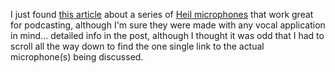 I just found [this article](http://www.geekviews.com/?p=11) about a series of [Heil microphones](http://www.heilsound.com/proline/default.htm) that work great for podcasting, although I'm sure they were made with any vocal application in mind... detailed info in the post, although I thought it was odd that I had to scroll all the way down to find the one single link to the actual microphone(s) being discussed.